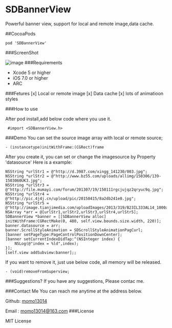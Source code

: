 # SDBannerView
Powerful banner view, support for local and remote image,data cache.

##CocoaPods
```
pod 'SDBannerView'
```

###ScreenShot

![image](https://github.com/momo13014/SDBannerView/blob/master/screenshot/SDBannerViewsShot.gif)
###Requirements

* Xcode 5 or higher
* iOS 7.0 or higher
* ARC

###Fetures
[x] Local or remote image
[x] Data cache
[x] lots of animatioon styles

###How to use

After pod install,add below code where you use it.
```
 #import <SDBannerView.h>
```

###Demo
You can set the source image array with local or remote source;

```
- (instancetype)initWithFrame:(CGRect)frame
```
After you create it, you can set or change the imagesource by Property 'datasource'
Here is a example:
```
NSString *urlStr1 = @"http://d.3987.com/xingg_141230/003.jpg";
NSString *urlStr2 = @"http://www.bz55.com/uploads/allimg/150306/139-1503060UK3.jpg";
NSString *urlStr3 = @"http://file.mumayi.com/forum/201307/19/150111rgcjujqz2qryuc9q.jpg";
NSString *urlStr4 = @"http://pic.4j4j.cn/upload/pic/20150415/8a2db241e0.jpg";
NSString *urlStr5 = @"http://image.tianjimedia.com/uploadImages/2013/319/B23IL333AL14_1000x500.jpg";
NSArray *arr = @[urlStr1,urlStr2,urlStr3,urlStr4,urlStr5];
SDBannerView *banner = [[SDBannerView alloc] initWithFrame:CGRectMake(0, 480, self.view.bounds.size.width, 220)];
banner.datasource = arr;
banner.ScrollStyleAnimation = SDScrollStyleAnimationPagCurl;
[banner setPageType:PageControlPositionDownCenter];
[banner setCurrentIndexDidTap:^(NSInteger index) {
    NSLog(@"index = %ld",index);
}];
[self.view addSubview:banner];;
```
If you want to remove it, just use below code, all memory will be released.

```
- (void)removeFromSuperview;
```
###Suggestions?
If you have any suggestions, Please contac me.

###Contact Me
You can reach me anytime at the address below.

Github: [momo13014](https://github.com/momo13014)

Email : momo13014@163.com
###License

MIT License
